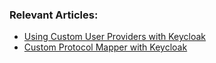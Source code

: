 ### Relevant Articles:

- [Using Custom User Providers with Keycloak](https://www.baeldung.com/java-keycloak-custom-user-providers)
- [Custom Protocol Mapper with Keycloak](https://www.baeldung.com/keycloak-custom-protocol-mapper)
